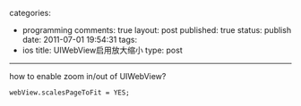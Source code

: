 categories: 
  - programming
comments: true
layout: post
published: true
status: publish
date: 2011-07-01 19:54:31
tags: 
  - ios
title: UIWebView启用放大缩小
type: post
---
how to enable zoom in/out of UIWebView?

```objc
webView.scalesPageToFit = YES;
```
